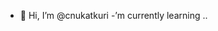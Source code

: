 - 👋 Hi, I’m @cnukatkuri
-’m currently learning ..

<!---
cnukatkuri/cnukatkuri is a ✨ special ✨ repository because its `README.md` (this file) appears on your GitHub profile.
You can click the Preview link to take a look at your changes.
--->
